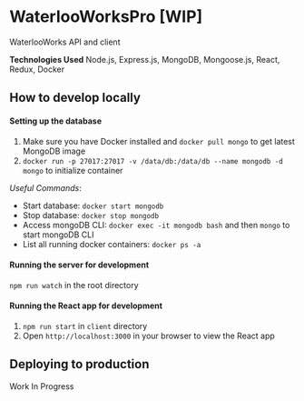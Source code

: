# WaterlooWorksPro [WIP]
WaterlooWorks API and client

**Technologies Used**
Node.js, Express.js, MongoDB, Mongoose.js, React, Redux, Docker

## How to develop locally

#### Setting up the database
1. Make sure you have Docker installed and `docker pull mongo` to get latest MongoDB image
2. `docker run -p 27017:27017 -v /data/db:/data/db --name mongodb -d mongo` to initialize container

*Useful Commands*:
- Start database: `docker start mongodb`
- Stop database: `docker stop mongodb`
- Access mongoDB CLI: `docker exec -it mongodb bash` and then `mongo` to start mongoDB CLI
- List all running docker containers: `docker ps -a`

#### Running the server for development
`npm run watch` in the root directory

#### Running the React app for development
1. `npm run start` in `client` directory
2. Open `http://localhost:3000` in your browser to view the React app

## Deploying to production
Work In Progress
